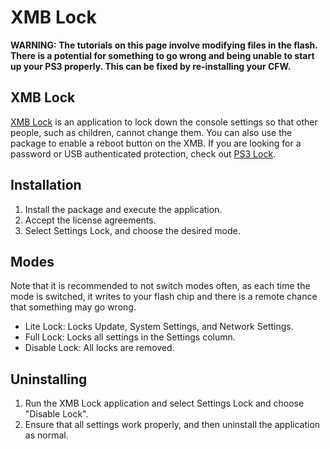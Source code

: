 # XMB Lock

**WARNING: The tutorials on this page involve modifying files in the flash. There is a potential for something to go wrong and being unable to start up your PS3 properly. This can be fixed by re-installing your CFW.**

## XMB Lock

[XMB Lock](http://store.brewology.com/ahomebrew.php?brewid=288) is an application to lock down the console settings so that other people, such as children, cannot change them. You can also use the package to enable a reboot button on the XMB. If you are looking for a password or USB authenticated protection, check out [PS3 Lock](https://www.reddit.com/r/ps3homebrew/wiki/ps3_lock).

## Installation

1. Install the package and execute the application.
2. Accept the license agreements.
3. Select Settings Lock, and choose the desired mode.

## Modes

Note that it is recommended to not switch modes often, as each time the mode is switched, it writes to your flash chip and there is a remote chance that something may go wrong.

* Lite Lock: Locks Update, System Settings, and Network Settings.
* Full Lock: Locks all settings in the Settings column.
* Disable Lock: All locks are removed.

## Uninstalling

1. Run the XMB Lock application and select Settings Lock and choose "Disable Lock".
2. Ensure that all settings work properly, and then uninstall the application as normal.

